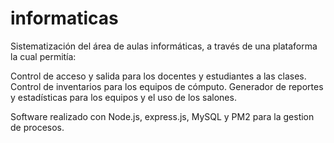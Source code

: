 # informaticas

Sistematización del área de aulas informáticas, a través de una plataforma la cual permitía: 

Control de acceso y salida para los docentes y estudiantes a las clases.  
Control de inventarios para los equipos de cómputo. 
Generador de reportes y estadísticas para los equipos y el uso de los salones. 

Software realizado con Node.js, express.js, MySQL y PM2 para la gestion de procesos. 

